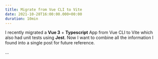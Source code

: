 ```yaml
---
title: Migrate from Vue CLI to Vite
date: 2021-10-28T16:00:00.000+00:00
duration: 10min
---
```


I recently migrated a **Vue 3** + **Typescript** App from Vue CLI to Vite which also had unit tests using **Jest**.
Now I want to combine all the information I found into a single post for future reference.

...